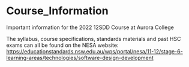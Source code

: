 # Course_Information
Important information for the 2022 12SDD Course at Aurora College

The syllabus, course specifications, standards materials and past HSC exams can all be found on the NESA website:
https://educationstandards.nsw.edu.au/wps/portal/nesa/11-12/stage-6-learning-areas/technologies/software-design-development